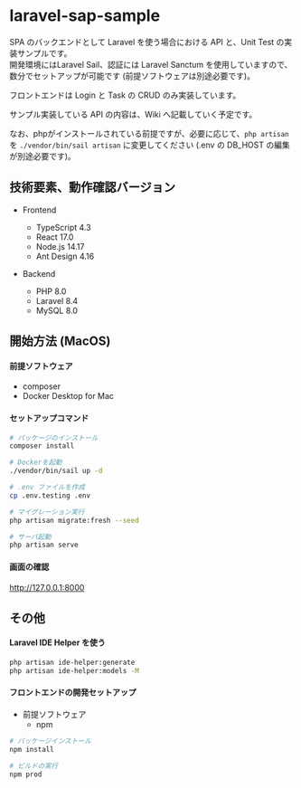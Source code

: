 # laravel-sap-sample

SPA のバックエンドとして Laravel を使う場合における API と、Unit Test の実装サンプルです。  
開発環境にはLaravel Sail、認証には Laravel Sanctum を使用していますので、数分でセットアップが可能です (前提ソフトウェアは別途必要です)。

フロントエンドは Login と Task の CRUD のみ実装しています。  

サンプル実装している API の内容は、Wiki へ記載していく予定です。

なお、phpがインストールされている前提ですが、必要に応じて、`php artisan` を `./vendor/bin/sail artisan` に変更してください (.env の DB_HOST の編集が別途必要です)。


## 技術要素、動作確認バージョン
- Frontend
  - TypeScript 4.3
  - React 17.0
  - Node.js 14.17
  - Ant Design 4.16

- Backend
  - PHP 8.0
  - Laravel 8.4
  - MySQL 8.0


## 開始方法 (MacOS)
#### 前提ソフトウェア
- composer
- Docker Desktop for Mac

#### セットアップコマンド
```bash
# パッケージのインストール
composer install

# Dockerを起動
./vendor/bin/sail up -d

# .env ファイルを作成
cp .env.testing .env

# マイグレーション実行
php artisan migrate:fresh --seed

# サーバ起動
php artisan serve
```

#### 画面の確認
http://127.0.0.1:8000


## その他
#### Laravel IDE Helper を使う
```bash
php artisan ide-helper:generate
php artisan ide-helper:models -M
```

#### フロントエンドの開発セットアップ
- 前提ソフトウェア
  - npm

```bash
# パッケージインストール
npm install

# ビルドの実行
npm prod
```
